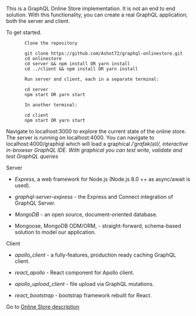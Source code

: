 This is a GraphQL Online Store implementation. It is not an end to end solution. With this functionality, you can create a real GraphQL application; both the server and client.

To get started.
```
       Clone the repository
   
       git clone https://github.com/Ashot72/graphql-onlinestore.git
       cd onlinestore
       cd server && npm install OR yarn install
       cd ../client && npm install OR yarn install
       
       Run server and client, each in a separate terminal:

       cd server
       npm start OR yarn start

       In another terminal:

       cd client
       npm start OR yarn start
```     
Navigate to localhost:3000 to explore the current state of the online store. The server is running on localhost:4000. You can navigate to localhost:4000/graphiql which will load a graphical _/ˈɡrafək(ə)l/,_ _interactive in-browser GraphQL IDE. With graphical you can test write, validate and test GraphQL queries_

Server

- _Express_, a web framework for Node.js (Node.js 8.0 ++ as async/await is used).

- _graphql-server-express_ - the Express and Connect integration of GraphQL Server.

- _MongoDB_ - an open source, document-oriented database.

- Mongoose, MongoDB ODM/ORM, - straight-forward, schema-based solution to model our application.

Client

- _apollo\_client_ - a fully-features, production ready caching GraphQL client.

- _react\_apollo -_ React component for Apollo client.

-  _apollo\_upload\_client -_ file upload via GraphQL mutations.

-  _react\_bootstrap -_ bootstrap framework rebuilt for React.

Go to [Online Store description]( https://ashot72.github.io/graphql-onlinestore/)

